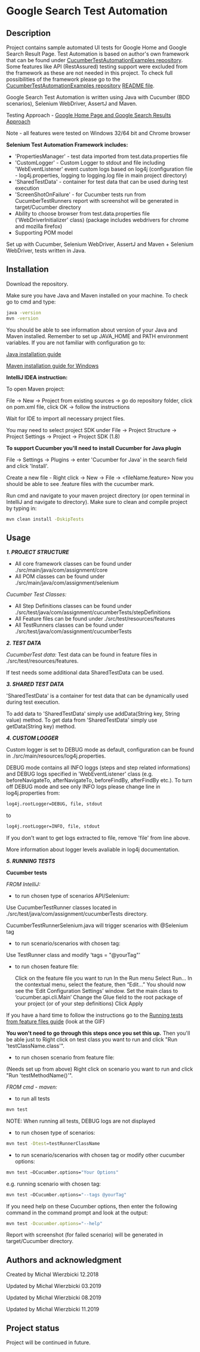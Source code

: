# Google Search Test Automation

## Description

Project contains sample automated UI tests for Google Home and Google Search Result Page.
Test Automation is based on author's own framework that can be found under [CucumberTestAutomationExamples repository](https://github.com/miwierzb/CucumberTestAutomationExamples).
Some features like API (RestAssured) testing support were excluded from the framework as these are not needed in this project.
To check full possibilities of the framework please go to the [CucumberTestAutomationExamples repository](https://github.com/miwierzb/CucumberTestAutomationExamples) [README file](https://github.com/miwierzb/CucumberTestAutomationExamples/blob/master/README.md).

Google Search Test Automation is written using Java with Cucumber (BDD scenarios), Selenium WebDriver, AssertJ and Maven.

Testing Approach - [Google Home Page and Google Search Results Approach](https://github.com/miwierzb/GoogleSearch_Cucumber_Selenium/blob/master/1.GoogleTestingApproach.pdf)

 Note - all features were tested on Windows 32/64 bit and Chrome browser

**Selenium Test Automation Framework includes:**
- 'PropertiesManager' - test data imported from test.data.properties file
- 'CustomLogger' - Custom Logger to stdout and file including 'WebEventListener' event custom logs based on log4j (configuration file - log4j.properties, logging to logging.log file in main project directory)
- 'SharedTestData' - container for test data that can be used during test execution
- 'ScreenShotOnFailure' - for Cucumber tests run from CucumberTestRunners report with screenshot will be generated in target/Cucumber directory
- Ability to choose browser from test.data.properties file ('WebDriverInitializer' class) (package includes webdrivers for chrome and mozilla firefox)
- Supporting POM model

Set up with Cucumber, Selenium WebDriver, AssertJ and Maven + Selenium WebDriver, tests written in Java.

## Installation

Download the repository.

Make sure you have Java and Maven installed on your machine. To check go to cmd and type:

```bash
java -version
mvn -version
```
You should be able to see information about version of your Java and Maven installed. Remember to set up JAVA_HOME and PATH environment variables. If you are not familiar with configuration go to:

[Java installation guide](https://docs.oracle.com/cd/E19509-01/820-3208/inst_cli_jdk_javahome_t/)

[Maven installation guide for Windows](https://www.mkyong.com/maven/how-to-install-maven-in-windows/)

**IntelliJ IDEA instruction:**

To open Maven project:

File -> New -> Project from existing sources -> go do repository folder, click on pom.xml file, click OK -> follow the instructions

Wait for IDE to import all necessary project files.

You may need to select project SDK under File -> Project Structure -> Project Settings -> Project -> Project SDK (1.8)

**To support Cucumber you'll need to install Cucumber for Java plugin**

File -> Settings -> Plugins -> enter 'Cucumber for Java' in the search field and click 'Install'.

Create a new file - Right click -> New -> File -> <fileName.feature>
Now you should be able to see .feature files with the cucumber mark.

Run cmd and navigate to your maven project directory (or open terminal in IntelliJ and navigate to directory). Make sure to clean and compile project by typing in:

```bash
mvn clean install -DskipTests
```

## Usage

***1. PROJECT STRUCTURE***

- All core framework classes can be found under ./src/main/java/com/assignment/core
- All POM classes can be found under ./src/main/java/com/assignment/selenium

*Cucumber Test Classes:*
- All Step Definitions classes can be found under ./src/test/java/com/assignment/cucumberTests/stepDefinitions
- All Feature files can be found under ./src/test/resources/features
- All TestRunners classes can be found under ./src/test/java/com/assignment/cucumberTests

***2. TEST DATA***

*CucumberTest data:*
Test data can be found in feature files in ./src/test/resources/features.

If test needs some additional data SharedTestData can be used.

***3. SHARED TEST DATA***

'SharedTestData' is a container for test data that can be dynamically used during test execution.

To add data to 'SharedTestData' simply use addData(String key, String value) method.
To get data from 'SharedTestData' simply use getData(String key) method.

***4. CUSTOM LOGGER***

Custom logger is set to DEBUG mode as default, configuration can be found in ./src/main/resources/log4j.properties.

DEBUG mode contains all INFO loggs (steps and step related informations) and DEBUG logs specified in 'WebEventListener' class (e.g. beforeNavigateTo, afterNavigateTo, beforeFindBy, afterFindBy etc.). To turn off DEBUG mode and see only INFO logs please change line in log4j.properties from:
```bash
log4j.rootLogger=DEBUG, file, stdout
```
to
```bash
log4j.rootLogger=INFO, file, stdout
```

If you don't want to get logs extracted to file, remove 'file' from line above.

More information about logger levels avaliable in log4j documentation.

***5. RUNNING TESTS***

**Cucumber tests**

*FROM IntelliJ:*

- to run chosen type of scenarios API/Selenium:

Use CucumberTestRunner classes located in ./src/test/java/com/assignment/cucumberTests directory.

CucumberTestRunnerSelenium.java will trigger scenarios with @Selenium tag

- to run scenario/scenarios with chosen tag:

Use TestRunner class and modify 'tags = "@yourTag"'

- to run chosen feature file:


    Click on the feature file you want to run
    In the Run menu Select Run…
    In the contextual menu, select the feature, then “Edit…”
    You should now see the ‘Edit Configuration Settings’ window. Set the main class to ‘cucumber.api.cli.Main’
    Change the Glue field to the root package of your project (or of your step definitions)
    Click Apply

If you have a hard time to follow the instructions go to the [Running tests from feature files guide](https://johnfergusonsmart.com/running-cucumber-serenity-feature-files-directly-intellij/) (look at the GIF)

**You won't need to go through this steps once you set this up.**
Then you'll be able just to Right click on test class you want to run and click "Run 'testClassName.class'".

- to run chosen scenario from feature file:

(Needs set up from above)
Right click on scenario you want to run and click "Run 'testMethodName()'".

*FROM cmd - maven:*

- to run all tests

```bash
mvn test
```
NOTE: When running all tests, DEBUG logs are not displayed
- to run chosen type of scenarios:

```bash
mvn test -Dtest=testRunnerClassName
```

- to run scenario/scenarios with chosen tag or modify other cucumber options:

```bash
mvn test –DCucumber.options="Your Options"
```
e.g. running scenario with chosen tag:
```bash
mvn test –DCucumber.options="--tags @yourTag"
```

If you need help on these Cucumber options, then enter the following command in the command prompt and look at the output:
```bash
mvn test -Dcucumber.options="--help"
```
Report with screenshot (for failed scenario) will be generated in target/Cucumber directory.

## Authors and acknowledgment
Created by Michal Wierzbicki 12.2018

Updated by Michal Wierzbicki 03.2019

Updated by Michal Wierzbicki 08.2019

Updated by Michal Wierzbicki 11.2019

## Project status
Project will be continued in future.
